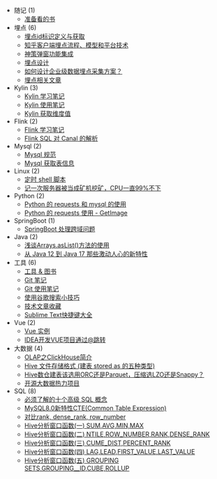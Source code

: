 * 随记 (1)
  - [准备看的书](note/unread-books.md)
* 埋点 (6)
  - [埋点id标识定义与获取](bury/bury-get-id.md)
  - [知乎客户端埋点流程、模型和平台技术](bury/bury-tech-zhihu.md)
  - [神策弹窗功能集成](bury/shence-popup.md)
  - [埋点设计](bury/bury-design.md)
  - [如何设计企业级数据埋点采集方案？](bury/how-to-design.md)
  - [埋点相关文章](bury/related-articles.md)
* Kylin (3)
  - [Kylin 学习笔记](kylin/kylin-learn.md)
  - [Kylin 使用笔记](kylin/kylin-use-note.md)
  - [Kylin 获取维度值](kylin/kylin-get-dim.md)
* Flink (2)
  - [Flink 学习笔记](flink/flink-learn.md)
  - [Flink SQL 对 Canal 的解析](flink/flink-sql-canal.md)
* Mysql (2)
  - [Mysql 规范](mysql/mysql-standard.md)
  - [Mysql 获取表信息](mysql/get-table-info.md)
* Linux (2)
  - [定时 shell 脚本](linux/timing-shell-task.md)
  - [记一次服务器被当成矿机挖矿，CPU一直99%不下](linux/server-becomes-miner.md)
* Python (2)
  - [Python 的 requests 和 mysql 的使用](python/python-requests-mysql.md)
  - [Python 的 requests 使用 - GetImage](python/python-requests-get-image.md)
* SpringBoot (1)
  - [SpringBoot 处理跨域问题](springboot/springboot-deal-cross-domain.md)
* Java (2)
  - [浅谈Arrays.asList()方法的使用](java/array-aslist.md)
  - [从 Java 12 到 Java 17 那些激动人心的新特性](java/learn-java12-java17.md)
* 工具 (6)
  - [工具 & 图书](tools/tools-and-books.md)
  - [Git 笔记](tools/git-note.md)
  - [Git 使用笔记](tools/git-use-note.md)
  - [使用谷歌搜索小技巧](tools/tool-use-google.md)
  - [技术文章收藏](tools/article-collection.md)
  - [Sublime Text快捷键大全](tools/sublime-text-use-note.md)
* Vue (2)
  - [Vue 实例](vue/vue.md)
  - [IDEA开发VUE项目通过@跳转](vue/vue-setting-webpack.md)
* 大数据 (4)
  - [OLAP之ClickHouse简介](bigdata/clickhouse-note.md)
  - [Hive 文件存储格式 (建表 stored as 的五种类型)](bigdata/hive-stored-types.md)
  - [Hive数仓建表该选用ORC还是Parquet，压缩选LZO还是Snappy？](bigdata/select-hive-store.md)
  - [开源大数据热力项目](bigdata/open-source-hot-project.md)
* SQL (8)
  - [必须了解的十个高级 SQL 概念](sql/ten-advanced-sql-concepts.md)
  - [MySQL8.0新特性CTE(Common Table Expression)](sql/common-table-expression.md)
  - [对比rank, dense_rank, row_number](sql/rank-vs-dense_rank-vs-row_number.md)
  - [Hive分析窗口函数(一) SUM,AVG,MIN,MAX](sql/hive-window-function-1.md)
  - [Hive分析窗口函数(二) NTILE,ROW_NUMBER,RANK,DENSE_RANK](sql/hive-window-function-2.md)
  - [Hive分析窗口函数(三) CUME_DIST,PERCENT_RANK](sql/hive-window-function-3.md)
  - [Hive分析窗口函数(四) LAG,LEAD,FIRST_VALUE,LAST_VALUE](sql/hive-window-function-4.md)
  - [Hive分析窗口函数(五) GROUPING SETS,GROUPING__ID,CUBE,ROLLUP](sql/hive-window-function-5.md)
